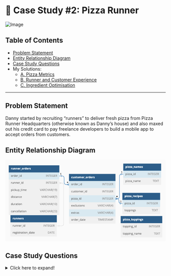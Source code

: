# 🍜 Case Study #2: Pizza Runner

<img src="https://8weeksqlchallenge.com/images/case-study-designs/2.png" alt="Image" width="500" height="520">

## Table of Contents
- [Problem Statement](#problem-statement)
- [Entity Relationship Diagram](#entity-relationship-diagram)
- [Case Study Questions](#case-study-questions)
- My Solutions:
    - [A. Pizza Metrics](https://github.com/abnogueira/sql-ark/blob/main/8-week-sql-challenge/case-study-2/A-pizza-metrics.md)
    - [B. Runner and Customer Experience](https://github.com/abnogueira/sql-ark/blob/main/8-week-sql-challenge/case-study-2/B-runner-cx.md)
    - [C. Ingredient Optimisation](https://github.com/abnogueira/sql-ark/blob/main/8-week-sql-challenge/case-study-2/C-ingredient-optimisation.md)

---

## Problem Statement
Danny started by recruiting “runners” to deliver fresh pizza from Pizza Runner Headquarters (otherwise known as Danny’s house) and also maxed out his credit card to pay freelance developers to build a mobile app to accept orders from customers.

## Entity Relationship Diagram

![image](https://github.com/abnogueira/sql-ark/blob/main/8-week-sql-challenge/images/case-study-2-ERdiagram.png "ER diagram")

## Case Study Questions

<details>
<summary>
Click here to expand!
</summary>

### A. Pizza Metrics

View my solution [here](https://github.com/abnogueira/sql-ark/blob/main/8-week-sql-challenge/case-study-2/A-pizza-metrics.md).

1. How many pizzas were ordered?
2. How many unique customer orders were made?
3. How many successful orders were delivered by each runner?
4. How many of each type of pizza was delivered?
5. How many Vegetarian and Meatlovers were ordered by each customer?
6. What was the maximum number of pizzas delivered in a single order?
7. For each customer, how many delivered pizzas had at least 1 change and how many had no changes?
8. How many pizzas were delivered that had both exclusions and extras?
9. What was the total volume of pizzas ordered for each hour of the day?
10. What was the volume of orders for each day of the week?

### B. Runner and Customer Experience

View my solution [here](https://github.com/abnogueira/sql-ark/blob/main/8-week-sql-challenge/case-study-2/B-runner-cx.md).

1. How many runners signed up for each 1 week period? (i.e. week starts 2021-01-01)
2. What was the average time in minutes it took for each runner to arrive at the Pizza Runner HQ to pickup the order?
3. Is there any relationship between the number of pizzas and how long the order takes to prepare?
4. What was the average distance travelled for each customer?
5. What was the difference between the longest and shortest delivery times for all orders?
6. What was the average speed for each runner for each delivery and do you notice any trend for these values?
7. What is the successful delivery percentage for each runner?

### C. Ingredient Optimisation

View my solution [here](https://github.com/abnogueira/sql-ark/blob/main/8-week-sql-challenge/case-study-2/C-ingredient-optimisation.md).

1. What are the standard ingredients for each pizza?
2. What was the most commonly added extra?
3. What was the most common exclusion?
4. Generate an order item for each record in the customers_orders table in the format of one of the following:
    - Meat Lovers
    - Meat Lovers - Exclude Beef
    - Meat Lovers - Extra Bacon
    - Meat Lovers - Exclude Cheese, Bacon - Extra Mushroom, Peppers
5. Generate an alphabetically ordered comma separated ingredient list for each pizza order from the customer_orders table and add a 2x in front of any relevant ingredients
    - For example: "Meat Lovers: 2xBacon, Beef, ... , Salami"
6. What is the total quantity of each ingredient used in all delivered pizzas sorted by most frequent first?

### D. Pricing and Ratings

View my solution [here](https://github.com/abnogueira/sql-ark/blob/main/8-week-sql-challenge/case-study-2/D-pricing-ratings.md).

1. If a Meat Lovers pizza costs $12 and Vegetarian costs $10 and there were no charges for changes - how much money has Pizza Runner made so far if there are no delivery fees?
2. What if there was an additional $1 charge for any pizza extras?
    - Add cheese is $1 extra
3. The Pizza Runner team now wants to add an additional ratings system that allows customers to rate their runner, how would you design an additional table for this new dataset - generate a schema for this new table and insert your own data for ratings for each successful customer order between 1 to 5.
4. Using your newly generated table - can you join all of the information together to form a table which has the following information for successful deliveries?
    - customer_id
    - order_id
    - runner_id
    - rating
    - order_time
    - pickup_time
    - Time between order and pickup
    - Delivery duration
    - Average speed
    - Total number of pizzas
5. If a Meat Lovers pizza was $12 and Vegetarian $10 fixed prices with no cost for extras and each runner is paid $0.30 per kilometre traveled - how much money does Pizza Runner have left over after these deliveries?

### E. Bonus Questions

View my solution [here](https://github.com/abnogueira/sql-ark/blob/main/8-week-sql-challenge/case-study-2/E-bonus-questions.md).

If Danny wants to expand his range of pizzas - how would this impact the existing data design? Write an INSERT statement to demonstrate what would happen if a new Supreme pizza with all the toppings was added to the Pizza Runner menu?

</details>
